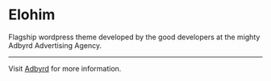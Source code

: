 # Elohim
Flagship wordpress theme developed by the good developers at the mighty Adbyrd Advertising Agency.  
  
--- 

Visit [Adbyrd](https://adbyrd.com) for more information.

